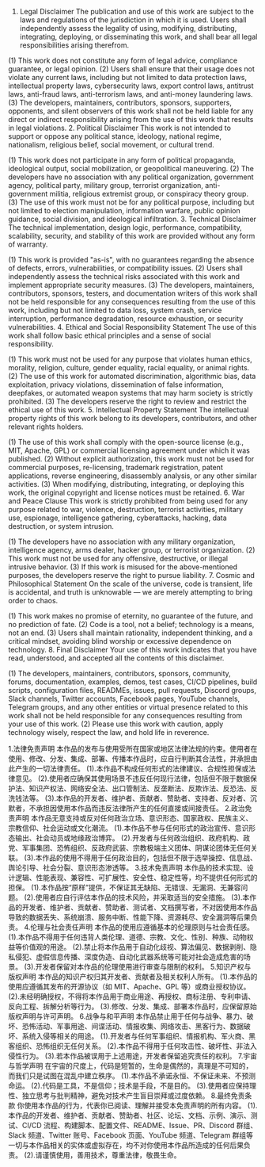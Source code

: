 1. Legal Disclaimer
The publication and use of this work are subject to the laws and regulations of the jurisdiction in which it is used. Users shall independently assess the legality of using, modifying, distributing, integrating, deploying, or disseminating this work, and shall bear all legal responsibilities arising therefrom.

(1) This work does not constitute any form of legal advice, compliance guarantee, or legal opinion.
(2) Users shall ensure that their usage does not violate any current laws, including but not limited to data protection laws, intellectual property laws, cybersecurity laws, export control laws, antitrust laws, anti-fraud laws, anti-terrorism laws, and anti-money laundering laws.
(3) The developers, maintainers, contributors, sponsors, supporters, opponents, and silent observers of this work shall not be held liable for any direct or indirect responsibility arising from the use of this work that results in legal violations.
2. Political Disclaimer
This work is not intended to support or oppose any political stance, ideology, national regime, nationalism, religious belief, social movement, or cultural trend.

(1) This work does not participate in any form of political propaganda, ideological output, social mobilization, or geopolitical maneuvering.
(2) The developers have no association with any political organization, government agency, political party, military group, terrorist organization, anti-government militia, religious extremist group, or conspiracy theory group.
(3) The use of this work must not be for any political purpose, including but not limited to election manipulation, information warfare, public opinion guidance, social division, and ideological infiltration.
3. Technical Disclaimer
The technical implementation, design logic, performance, compatibility, scalability, security, and stability of this work are provided without any form of warranty.

(1) This work is provided "as-is", with no guarantees regarding the absence of defects, errors, vulnerabilities, or compatibility issues.
(2) Users shall independently assess the technical risks associated with this work and implement appropriate security measures.
(3) The developers, maintainers, contributors, sponsors, testers, and documentation writers of this work shall not be held responsible for any consequences resulting from the use of this work, including but not limited to data loss, system crash, service interruption, performance degradation, resource exhaustion, or security vulnerabilities.
4. Ethical and Social Responsibility Statement
The use of this work shall follow basic ethical principles and a sense of social responsibility.

(1) This work must not be used for any purpose that violates human ethics, morality, religion, culture, gender equality, racial equality, or animal rights.
(2) The use of this work for automated discrimination, algorithmic bias, data exploitation, privacy violations, dissemination of false information, deepfakes, or automated weapon systems that may harm society is strictly prohibited.
(3) The developers reserve the right to review and restrict the ethical use of this work.
5. Intellectual Property Statement
The intellectual property rights of this work belong to its developers, contributors, and other relevant rights holders.

(1) The use of this work shall comply with the open-source license (e.g., MIT, Apache, GPL) or commercial licensing agreement under which it was published.
(2) Without explicit authorization, this work must not be used for commercial purposes, re-licensing, trademark registration, patent applications, reverse engineering, disassembly analysis, or any other similar activities.
(3) When modifying, distributing, integrating, or deploying this work, the original copyright and license notices must be retained.
6. War and Peace Clause
This work is strictly prohibited from being used for any purpose related to war, violence, destruction, terrorist activities, military use, espionage, intelligence gathering, cyberattacks, hacking, data destruction, or system intrusion.

(1) The developers have no association with any military organization, intelligence agency, arms dealer, hacker group, or terrorist organization.
(2) This work must not be used for any offensive, destructive, or illegal intrusive behavior.
(3) If this work is misused for the above-mentioned purposes, the developers reserve the right to pursue liability.
7. Cosmic and Philosophical Statement
On the scale of the universe, code is transient, life is accidental, and truth is unknowable — we are merely attempting to bring order to chaos.

(1) This work makes no promise of eternity, no guarantee of the future, and no prediction of fate.
(2) Code is a tool, not a belief; technology is a means, not an end.
(3) Users shall maintain rationality, independent thinking, and a critical mindset, avoiding blind worship or excessive dependence on technology.
8. Final Disclaimer
Your use of this work indicates that you have read, understood, and accepted all the contents of this disclaimer.

(1) The developers, maintainers, contributors, sponsors, community, forums, documentation, examples, demos, test cases, CI/CD pipelines, build scripts, configuration files, READMEs, issues, pull requests, Discord groups, Slack channels, Twitter accounts, Facebook pages, YouTube channels, Telegram groups, and any other entities or virtual presence related to this work shall not be held responsible for any consequences resulting from your use of this work.
(2) Please use this work with caution, apply technology wisely, respect the law, and hold life in reverence.

1.法律免责声明
本作品的发布与使用受所在国家或地区法律法规的约束。使用者在使用、修改、分发、集成、部署、传播本作品时，应自行判断其合法性，并承担由此产生的一切法律责任。
(1).本作品不构成任何形式的法律建议、合规性担保或法律意见。
(2).使用者应确保其使用场景不违反任何现行法律，包括但不限于数据保护法、知识产权法、网络安全法、出口管制法、反垄断法、反欺诈法、反恐法、反洗钱法等。
(3).本作品的开发者、维护者、贡献者、赞助者、支持者、反对者、沉默者，不承担因使用本作品而违反法律所产生的任何直接或间接责任。
2.政治免责声明
本作品无意支持或反对任何政治立场、意识形态、国家政权、民族主义、宗教信仰、社会运动或文化潮流。
(1).本作品不参与任何形式的政治宣传、意识形态输出、社会动员或地缘政治博弈。
(2).开发者与任何政治组织、政府机构、政党、军事集团、恐怖组织、反政府武装、宗教极端主义团体、阴谋论团体无任何关联。
(3).本作品的使用不得用于任何政治目的，包括但不限于选举操控、信息战、舆论引导、社会分裂、意识形态渗透等。
3.技术免责声明
本作品的技术实现、设计逻辑、性能表现、兼容性、可扩展性、安全性、稳定性等，均不提供任何形式的担保。
(1).本作品按“原样”提供，不保证其无缺陷、无错误、无漏洞、无兼容问题。
(2).使用者应自行评估本作品的技术风险，并采取适当的安全措施。
(3).本作品的开发者、维护者、贡献者、赞助者、测试者、文档撰写者，不对因使用本作品导致的数据丢失、系统崩溃、服务中断、性能下降、资源耗尽、安全漏洞等后果负责。
4.伦理与社会责任声明
本作品的使用应遵循基本的伦理原则与社会责任感。
(1).本作品不得用于任何违背人类伦理、道德、宗教、文化、性别、种族、动物权益等价值观的用途。
(2).禁止将本作品用于自动化歧视、算法偏见、数据剥削、隐私侵犯、虚假信息传播、深度伪造、自动化武器系统等可能对社会造成危害的场景。
(3).开发者保留对本作品的伦理使用进行审查与限制的权利。
5.知识产权与版权声明
本作品的知识产权归其开发者、贡献者及相关权利人所有。
(1).本作品的使用应遵循其发布的开源协议（如 MIT、Apache、GPL 等）或商业授权协议。
(2).未经明确授权，不得将本作品用于商业用途、再授权、商标注册、专利申请、反向工程、拆解分析等行为。
(3).修改、分发、集成、部署本作品时，应保留原始版权声明与许可声明。
6.战争与和平声明
本作品禁止用于任何与战争、暴力、破坏、恐怖活动、军事用途、间谍活动、情报收集、网络攻击、黑客行为、数据破坏、系统入侵等相关的用途。
(1).开发者与任何军事组织、情报机构、军火商、黑客组织、恐怖组织无任何关系。
(2).本作品不得用于任何攻击性、破坏性、非法入侵性行为。
(3).若本作品被误用于上述用途，开发者保留追究责任的权利。
7.宇宙与哲学声明
在宇宙的尺度上，代码是短暂的，生命是偶然的，真理是不可知的，而我们只是试图在混乱中建立秩序。
(1).本作品不承诺永恒、不保证未来、不预测命运。
(2).代码是工具，不是信仰；技术是手段，不是目的。
(3).使用者应保持理性、独立思考与批判精神，避免对技术产生盲目崇拜或过度依赖。
8.最终免责条款
你使用本作品的行为，代表你已阅读、理解并接受本免责声明的所有内容。
(1).本作品的开发者、维护者、贡献者、赞助者、社区、论坛、文档、示例、演示、测试、CI/CD 流程、构建脚本、配置文件、README、Issue、PR、Discord 群组、Slack 频道、Twitter 账号、Facebook 页面、YouTube 频道、Telegram 群组等一切与本作品相关的实体或虚拟存在，均不对你使用本作品所造成的任何后果负责。
(2).请谨慎使用，善用技术，尊重法律，敬畏生命。
